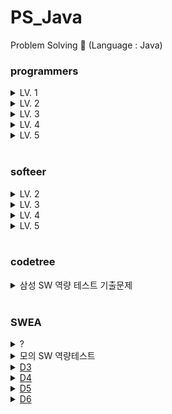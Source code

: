 # PS_Java
Problem Solving 📝 (Language : Java)

### programmers
<details>
<summary>LV. 1</summary>
<div markdown="1">       
<pre>
- <a href="https://school.programmers.co.kr/learn/courses/30/lessons/86491">최소직사각형</a>
- <a href="https://school.programmers.co.kr/learn/courses/30/lessons/42748">K번째수</a>
- <a href="https://school.programmers.co.kr/learn/courses/30/lessons/42840">모의고사</a>
- <a href="https://school.programmers.co.kr/learn/courses/30/lessons/42576">완주하지 못한 선수</a>
- <a href="https://school.programmers.co.kr/learn/courses/30/lessons/86491">최소직사각형</a>
- <a href="https://school.programmers.co.kr/learn/courses/30/lessons/150370">개인정보 수집 유효기간</a>
- <a href="https://school.programmers.co.kr/learn/courses/30/lessons/118666">성격 유형 검사하기</a>
</pre>
</div>
</details>
<details>
<summary>LV. 2</summary>
<div markdown="1">       
<pre>
- <a href="https://school.programmers.co.kr/learn/courses/30/lessons/42747">H-Index</a>
- <a href="https://school.programmers.co.kr/learn/courses/30/lessons/17680">[1차] 캐시</a>
- <a href="https://school.programmers.co.kr/learn/courses/30/lessons/17677">[1차] 뉴스 클러스터링</a>
- <a href="https://school.programmers.co.kr/learn/courses/30/lessons/43165">타겟 넘버</a>
- <a href="https://school.programmers.co.kr/learn/courses/30/lessons/42583">다리를 지나는 트럭</a>
- <a href="https://school.programmers.co.kr/learn/courses/30/lessons/118667">두 큐 합 같게 만들기</a>
- <a href="https://school.programmers.co.kr/learn/courses/30/lessons/77485">행렬 테두리 회전하기</a>
- <a href="https://school.programmers.co.kr/learn/courses/30/lessons/181188">요격 시스템</a>
- <a href="https://school.programmers.co.kr/learn/courses/30/lessons/42885">구명보트</a>
- <a href="https://school.programmers.co.kr/learn/courses/30/lessons/42883">큰 수 만들기</a>
- <a href="https://school.programmers.co.kr/learn/courses/30/lessons/42860">조이스틱</a>
- <a href="https://school.programmers.co.kr/learn/courses/30/lessons/138476">귤 고르기</a>
- <a href="https://school.programmers.co.kr/learn/courses/30/lessons/81302">거리두기 확인하기</a>
- <a href="https://school.programmers.co.kr/learn/courses/30/lessons/169198">당구 연습</a>
- <a href="https://school.programmers.co.kr/learn/courses/30/lessons/42890">후보키</a>
- <a href="https://school.programmers.co.kr/learn/courses/30/lessons/17687">[3차] n진수 게임</a>
- <a href="https://school.programmers.co.kr/learn/courses/30/lessons/60057">문자열 압축</a>
- <a href="https://school.programmers.co.kr/learn/courses/30/lessons/68645">삼각 달팽이</a>
- <a href="https://school.programmers.co.kr/learn/courses/30/lessons/150368">이모티콘 할인행사</a>
- <a href="https://school.programmers.co.kr/learn/courses/30/lessons/150369">택배 배달과 수거하기</a>
- <a href="https://school.programmers.co.kr/learn/courses/30/lessons/17686">[3차] 파일명 정렬</a>
- <a href="https://school.programmers.co.kr/learn/courses/30/lessons/12946">하노이의 탑</a>
- <a href="https://school.programmers.co.kr/learn/courses/30/lessons/159993">미로 탈출</a>
- <a href="https://school.programmers.co.kr/learn/courses/30/lessons/148653">마법의 엘리베이터</a>
- <a href="https://school.programmers.co.kr/learn/courses/30/lessons/42584">주식가격</a>
- <a href="https://school.programmers.co.kr/learn/courses/30/lessons/42586">기능개발</a>
- <a href="https://school.programmers.co.kr/learn/courses/30/lessons/181187">두 원 사이의 정수 쌍</a>
- <a href="https://school.programmers.co.kr/learn/courses/30/lessons/176962">과제 진행하기</a>
- <a href="https://school.programmers.co.kr/learn/courses/30/lessons/142085">디펜스 게임</a>
- <a href="https://school.programmers.co.kr/learn/courses/30/lessons/67257">수식 최대화</a>
- <a href="https://school.programmers.co.kr/learn/courses/30/lessons/92335">k진수에서 소수 개수 구하기</a>
- <a href="https://school.programmers.co.kr/learn/courses/30/lessons/92341">주차 요금 계산</a>
- <a href="https://school.programmers.co.kr/learn/courses/30/lessons/250135">아날로그 시계</a>
- <a href="https://school.programmers.co.kr/learn/courses/30/lessons/12985">예상 대진표</a>
- <a href="https://school.programmers.co.kr/learn/courses/30/lessons/42626">더 맵게</a>
- <a href="https://school.programmers.co.kr/learn/courses/30/lessons/258711">도넛 그래프</a>
- <a href="https://school.programmers.co.kr/learn/courses/30/lessons/42578">의상</a>
- <a href="https://school.programmers.co.kr/learn/courses/30/lessons/64065">튜플</a>
- <a href="https://school.programmers.co.kr/learn/courses/30/lessons/72411">메뉴 리뉴얼</a>
- <a href="https://school.programmers.co.kr/learn/courses/30/lessons/154539">뒤에 있는 큰 수 찾기</a>
- <a href="https://school.programmers.co.kr/learn/courses/30/lessons/49993">스킬트리</a>
- <a href="https://school.programmers.co.kr/learn/courses/30/lessons/12899">124 나라의 숫자</a>
</pre>
</div>
</details>
<details>
<summary>LV. 3</summary>
<div markdown="1">       
<pre>
- <a href="https://school.programmers.co.kr/learn/courses/30/lessons/43162">네트워크</a>
- <a href="https://school.programmers.co.kr/learn/courses/30/lessons/1844">게임 맵 최단거리</a>
- <a href="https://school.programmers.co.kr/learn/courses/30/lessons/49189">가장 먼 노드</a>
- <a href="https://school.programmers.co.kr/learn/courses/30/lessons/42627">디스크 컨트롤러</a>
- <a href="https://school.programmers.co.kr/learn/courses/30/lessons/77486">다단계 칫솔 판매</a>
- <a href="https://school.programmers.co.kr/learn/courses/30/lessons/72415">카드 짝 맞추기</a>
- <a href="https://school.programmers.co.kr/learn/courses/30/lessons/43105">정수 삼각형</a>
- <a href="https://school.programmers.co.kr/learn/courses/30/lessons/42628">이중우선순위큐</a>
- <a href="https://school.programmers.co.kr/learn/courses/30/lessons/67258">보석 쇼핑</a>
- <a href="https://school.programmers.co.kr/learn/courses/30/lessons/12987">숫자 게임</a>
- <a href="https://school.programmers.co.kr/learn/courses/30/lessons/42861">섬 연결하기</a>
- <a href="https://school.programmers.co.kr/learn/courses/30/lessons/42898">등굣길</a>
- <a href="https://school.programmers.co.kr/learn/courses/30/lessons/42892">길 찾기 게임</a>
- <a href="https://school.programmers.co.kr/learn/courses/30/lessons/42884">단속카메라</a>
- <a href="https://school.programmers.co.kr/learn/courses/30/lessons/72413">합승 택시 요금</a>
- <a href="https://school.programmers.co.kr/learn/courses/30/lessons/60059">자물쇠와 열쇠</a>
- <a href="https://school.programmers.co.kr/learn/courses/30/lessons/150367">표현 가능한 이진트리</a>
- <a href="https://school.programmers.co.kr/learn/courses/30/lessons/150366">표 병합</a>
- <a href="https://school.programmers.co.kr/learn/courses/30/lessons/118668">코딩 테스트 공부</a>
- <a href="https://school.programmers.co.kr/learn/courses/30/lessons/12971">스티커 모으기(2)</a>
- <a href="https://school.programmers.co.kr/learn/courses/30/lessons/92345">사라지는 발판</a>
- <a href="https://school.programmers.co.kr/learn/courses/30/lessons/92344">파괴되지 않는 건물</a>
- <a href="https://school.programmers.co.kr/learn/courses/30/lessons/161988">연속 펄스 부분 수열의 합</a>
- <a href="https://school.programmers.co.kr/learn/courses/30/lessons/152995">인사고과</a>
- <a href="https://school.programmers.co.kr/learn/courses/30/lessons/43164">여행경로</a>
- <a href="https://school.programmers.co.kr/learn/courses/30/lessons/43163">단어 변환</a>
- <a href="https://school.programmers.co.kr/learn/courses/30/lessons/12979">기지국 설치</a>
- <a href="https://school.programmers.co.kr/learn/courses/30/lessons/64062">징검다리 건너기</a>
- <a href="https://school.programmers.co.kr/learn/courses/30/lessons/64064">불량 사용자</a>
- <a href="https://school.programmers.co.kr/learn/courses/30/lessons/72414">광고 삽입</a>
- <a href="https://school.programmers.co.kr/learn/courses/30/lessons/17678">[1차] 셔틀버스</a>
- <a href="https://school.programmers.co.kr/learn/courses/30/lessons/17676">[1차] 추석 트래픽</a>
- <a href="https://school.programmers.co.kr/learn/courses/30/lessons/60062">외벽 점검</a>
- <a href="https://school.programmers.co.kr/learn/courses/30/lessons/12927">야근 지수</a>
- <a href="https://school.programmers.co.kr/learn/courses/30/lessons/67259">경주로 건설</a>
- <a href="https://school.programmers.co.kr/learn/courses/30/lessons/42579">베스트앨범</a>
- <a href="https://school.programmers.co.kr/learn/courses/30/lessons/42895">N으로 표현</a>
- <a href="https://school.programmers.co.kr/learn/courses/30/lessons/12904">가장 긴 팰린드롬</a>
- <a href="https://school.programmers.co.kr/learn/courses/30/lessons/43238">입국심사</a>
- <a href="https://school.programmers.co.kr/learn/courses/30/lessons/68646">풍선 터트리기</a>
- <a href="https://school.programmers.co.kr/learn/courses/30/lessons/49191">순위</a>
- <a href="https://school.programmers.co.kr/learn/courses/30/lessons/12907">거스름돈</a>
- <a href="https://school.programmers.co.kr/learn/courses/30/lessons/132266">부대복귀</a>
- <a href="https://school.programmers.co.kr/learn/courses/30/lessons/81303">표 편집</a>
- <a href="https://school.programmers.co.kr/learn/courses/30/lessons/12920">선입 선출 스케줄링</a>
- <a href="https://school.programmers.co.kr/learn/courses/30/lessons/214289">에어컨</a>
- <a href="https://school.programmers.co.kr/learn/courses/30/lessons/214288">상담원 인원</a>
- <a href="https://school.programmers.co.kr/learn/courses/30/lessons/150365">미로 탈출 명령어</a>
- <a href="https://school.programmers.co.kr/learn/courses/30/lessons/92343">양과 늑대</a>
- <a href="https://school.programmers.co.kr/learn/courses/30/lessons/77886">110 옮기기</a>
- <a href="https://school.programmers.co.kr/learn/courses/30/lessons/86053">금과 은 운반하기</a>
- <a href="https://school.programmers.co.kr/learn/courses/30/lessons/1837">GPS</a>
</pre>
</div>
</details>
<details>
<summary>LV. 4</summary>
<div markdown="1">       
<pre>
- <a href="https://school.programmers.co.kr/learn/courses/30/lessons/42897">도둑질</a>
- <a href="https://school.programmers.co.kr/learn/courses/30/lessons/43236">징검다리</a>
</pre>
</div>
</details>
<details>
<summary>LV. 5</summary>
<div markdown="1">       
<pre>
</pre>
</div>
</details>

<br/>

### softeer
<details>
<summary>LV. 2</summary>
<div markdown="1">       
<pre>
- <a href="https://softeer.ai/practice/info.do?idx=1&eid=395">금고 털이</a>
</pre>
</div>
</details>
<details>
<summary>LV. 3</summary>
<div markdown="1">       
<pre>
</pre>
</div>
</details>
<details>
<summary>LV. 4</summary>
<div markdown="1">       
<pre>
- <a href="https://softeer.ai/practice/info.do?idx=1&eid=582">지우는 소수를 좋아해</a>
- <a href="https://softeer.ai/practice/info.do?idx=1&eid=393">징검다리2</a>
</pre>
</div>
</details>
<details>
<summary>LV. 5</summary>
<div markdown="1">       
<pre>
</pre>
</div>
</details>

<br/>

### codetree
<details>
<summary>삼성 SW 역량 테스트 기출문제</summary>
<div markdown="1">       
<pre>
- <a href="https://www.codetree.ai/training-field/frequent-problems/problems/rabit-and-race?page=3&pageSize=20">[2023 상반기 오전 2번] 토끼와 경주</a>
- <a href="https://www.codetree.ai/training-field/frequent-problems/problems/santa-gift-factory/description?page=3&pageSize=20">[2022 하반기 오전 2번] 산타의 선물 공장</a>
- <a href="https://www.codetree.ai/training-field/frequent-problems/problems/tail-catch-play/description?page=3&pageSize=20">[2022 상반기 오후 1번] 꼬리잡기놀이</a>
- <a href="https://www.codetree.ai/training-field/frequent-problems/problems/tree-kill-all/description?page=3&pageSize=20">[2022 상반기 오후 2번] 나무박멸</a>
- <a href="https://www.codetree.ai/training-field/frequent-problems/problems/sam-pizza-school/description?page=3&pageSize=20">[2021 하반기 오후 2번] Sam의 피자학교</a>
- <a href="https://www.codetree.ai/training-field/frequent-problems/problems/codetree-judger/description?page=3&pageSize=20">[2023 상반기 오후 2번] 코드트리 채점기</a>
- <a href="https://www.codetree.ai/training-field/frequent-problems/problems/artistry/description?page=3&pageSize=20">[2022 상반기 오전 2번] 예술성</a>
- <a href="https://www.codetree.ai/training-field/frequent-problems/problems/hide-and-seek/description?page=3&pageSize=20">[2022 상반기 오전 1번] 술래 잡기</a>
- <a href="https://www.codetree.ai/training-field/frequent-problems/problems/pacman/description?page=3&pageSize=20">[2021 하반기 오후 1번] 팩맨</a>
- <a href="https://www.codetree.ai/training-field/frequent-problems/problems/cooling-system/description?page=3&pageSize=20">[2021 하반기 오전 2번] 냉방 시스템</a>
- <a href="https://www.codetree.ai/training-field/frequent-problems/problems/maze-tower-defense/description?page=2&pageSize=20">[2021 상반기 오후 2번] 미로 타워 디펜스</a>
- <a href="https://www.codetree.ai/training-field/frequent-problems/problems/colored-bomb/description?page=2&pageSize=20">[2021 상반기 오전 2번] 색깔 폭탄</a>
- <a href="https://www.codetree.ai/training-field/frequent-problems/problems/cube-rounding-again/description?page=2&pageSize=20">[2021 하반기 오전 1번] 정육면체 한번 더 굴리기</a>
- <a href="https://www.codetree.ai/training-field/frequent-problems/problems/woodstick-fraud/description?page=2&pageSize=20&statuses=Ready%2CIn+Progress">[2019 하반기 오후 2번] 윷놀이 사기단</a>
- <a href="https://www.codetree.ai/training-field/frequent-problems/problems/tree-tycoon/description?page=1&pageSize=20">[2021 상반기 오후 1번] 나무 타이쿤</a>
- <a href="https://www.codetree.ai/training-field/frequent-problems/problems/go-on-the-rides/description?page=1&pageSize=20">[2021 상반기 오전 1번] 놀이기구 탑승</a>
- <a href="https://www.codetree.ai/training-field/frequent-problems/problems/rotating-glacier?page=2&pageSize=20">[2020 하반기 오후 2번] 회전하는 빙하</a>
- <a href="https://www.codetree.ai/training-field/frequent-problems/problems/royal-knight-duel/description?page=1&pageSize=20">[2023 하반기 오전 1번] 왕실의 기사 대결</a>ㅇ
- <a href="https://www.codetree.ai/training-field/frequent-problems/problems/codetree-messenger/description?page=1&pageSize=20">[2023 하반기 오전 2번] 코드트리 메신저</a>
- <a href="https://www.codetree.ai/training-field/frequent-problems/problems/rudolph-rebellion/description?page=1&pageSize=20">[2023 하반기 오후 1번] 루돌프의 반란</a>
- <a href="https://www.codetree.ai/training-field/frequent-problems/problems/codetree-omakase/description?page=1&pageSize=20">[2023 하반기 오후 2번] 코드트리 오마카세</a>
</pre>
</div>
</details>

<br/>

### SWEA
<details>
<summary>?</summary>
<div markdown="1">       
<pre>
- <a href="https://swexpertacademy.com/main/code/problem/problemDetail.do?contestProbId=AV4suNtaXFEDFAUf">1767. 프로세서 연결하기</a>
</pre>
</div>
</details>

<details>
<summary>모의 SW 역량테스트</summary>
<div markdown="1">       
<pre>
- <a href="https://swexpertacademy.com/main/code/problem/problemDetail.do?contestProbId=AV5PpFQaAQMDFAUq&categoryId=AV5PpFQaAQMDFAUq&categoryType=CODE&problemTitle=%EB%AA%A8%EC%9D%98&orderBy=FIRST_REG_DATETIME&selectCodeLang=ALL&select-1=&pageSize=10&pageIndex=2">1952. 수영장</a>
- <a href="https://swexpertacademy.com/main/code/problem/problemDetail.do?contestProbId=AV6c6bgaIuoDFAXy&categoryId=AV6c6bgaIuoDFAXy&categoryType=CODE&&&">2477. 차량 정비소</a>
- <a href="https://swexpertacademy.com/main/code/problem/problemDetail.do?contestProbId=AV5V1SYKAaUDFAWu&categoryId=AV5V1SYKAaUDFAWu&categoryType=CODE">2112. 보호 필름</a>
- <a herf="https://swexpertacademy.com/main/code/problem/problemDetail.do?contestProbId=AWXRFInKex8DFAUo&categoryId=AWXRFInKex8DFAUo&categoryType=CODE&problemTitle=%ED%85%8C%EC%8A%A4%ED%8A%B8&orderBy=FIRST_REG_DATETIME&selectCodeLang=JAVA&select-1=&pageSize=10&pageIndex=1">5648. 원자 소멸 시뮬레이션</a>
</pre>
</div>
</details>

<details>
<summary><a href="https://swexpertacademy.com/main/code/problem/problemList.do?problemLevel=3&contestProbId=&categoryId=&categoryType=&problemTitle=&orderBy=FIRST_REG_DATETIME&selectCodeLang=ALL&select-1=4&pageSize=10&pageIndex=1"> D3</a></summary>
<div markdown="1">       
<pre>
- <a href="https://swexpertacademy.com/main/code/problem/problemDetail.do?contestProbId=AWBOHEx66kIDFAWr">3304. 최장 공통 부분 수열</a>
- <a href="https://swexpertacademy.com/main/code/problem/problemDetail.do?contestProbId=AWBJAVpqrzQDFAWr">3282. 0/1 Knapsack</a>
</pre>
</div>
</details>

<details>
<summary><a href="https://swexpertacademy.com/main/code/problem/problemList.do?problemLevel=4&contestProbId=&categoryId=&categoryType=&problemTitle=&orderBy=FIRST_REG_DATETIME&selectCodeLang=ALL&select-1=4&pageSize=10&pageIndex=1"> D4</a></summary>
<div markdown="1">       
<pre>
- <a href="https://swexpertacademy.com/main/code/problem/problemDetail.do?contestProbId=AV5LwsHaD1MDFAXc&categoryId=AV5LwsHaD1MDFAXc&categoryType=CODE&problemTitle=%ED%8C%8C%ED%95%91%ED%8C%8C%ED%95%91&orderBy=FIRST_REG_DATETIME&selectCodeLang=ALL&select-1=&pageSize=10&pageIndex=1">1868. 파핑파핑 지뢰찾기</a>
- <a href="https://swexpertacademy.com/main/code/problem/problemDetail.do?contestProbId=AW2Jo6bqABMDFATy">8676. 동현이와 한결이는 아이돌</a>
- <a href="https://swexpertacademy.com/main/code/problem/problemDetail.do?contestProbId=AXpz5_AavskDFATi">12222. 문자열 나누기</a>
</pre>
</div>
</details>

<details>
<summary><a href="https://swexpertacademy.com/main/code/problem/problemList.do?problemLevel=5&contestProbId=&categoryId=&categoryType=&problemTitle=&orderBy=FIRST_REG_DATETIME&selectCodeLang=ALL&select-1=4&pageSize=10&pageIndex=1"> D5</a></summary>
<div markdown="1">       
<pre>
- <a href="https://swexpertacademy.com/main/code/problem/problemDetail.do?contestProbId=AW5jNL968dwDFATQ">8935. 스팟마트</a>
</pre>
</div>
</details>

<details>
<summary><a href="https://swexpertacademy.com/main/code/problem/problemList.do?problemLevel=6&contestProbId=&categoryId=&categoryType=&problemTitle=&orderBy=FIRST_REG_DATETIME&selectCodeLang=ALL&select-1=&pageSize=10&pageIndex=1"> D6</a></summary>
<div markdown="1">       
<pre>
- <a href="https://swexpertacademy.com/main/code/problem/problemDetail.do?contestProbId=AV5LnipaDvwDFAXc">1855. 영준이의 진짜 BFS</a>
</pre>
</div>
</details>
